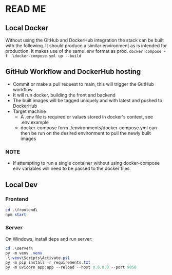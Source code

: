 # READ ME

## Local Docker

Without using the GitHub and DockerHub integration the stack can be built with the following. It should produce a similar environment as is intended for production. It makes use of the same .env format as prod.
`docker compose -f .\docker-compose.yml up --build`

## GitHub Workflow and DockerHub hosting

- Commit or make a pull request to main, this will trigger the GutHub workflow
- It will run docker, building the front and backend
- The built images will be tagged uniquely and with latest and pushed to DockerHub
- Target machine
  - A .env file is required or values stored in docker's context, see .env.example
  - docker-compose form ./environments/docker-compose.yml can then be run on the desired environment to pull the newly built images

### NOTE
  
- If attempting to run a single container without using docker-compose env variables will need to be passed to the docker files.

## Local Dev

### Frontend

```powershell
cd .\frontend\
npm start
```

### Server

On Windows, install deps and run server:

```powershell
cd .\server\
py -m venv .venv
.\.venv\Scripts\Activate.ps1
py -m pip install -r requirements.txt
py -m uvicorn app:app --reload --host 0.0.0.0 --port 9050
```
